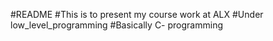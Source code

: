 #README
#This is to present my course work at ALX
#Under low_level_programming 
#Basically C- programming
